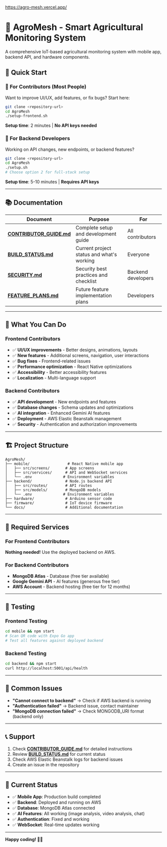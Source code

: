 
https://agro-mesh.vercel.app/

# 🌾 AgroMesh - Smart Agricultural Monitoring System

A comprehensive IoT-based agricultural monitoring system with mobile app, backend API, and hardware components.

## 🚀 Quick Start

### 👥 **For Contributors (Most People)**
Want to improve UI/UX, add features, or fix bugs? Start here:
```bash
git clone <repository-url>
cd AgroMesh
./setup-frontend.sh
```
**Setup time**: 2 minutes | **No API keys needed**

### 🔧 **For Backend Developers**
Working on API changes, new endpoints, or backend features?
```bash
git clone <repository-url>
cd AgroMesh
./setup.sh
# Choose option 2 for full-stack setup
```
**Setup time**: 5-10 minutes | **Requires API keys**

---

## 📚 Documentation

| Document | Purpose | For |
|----------|---------|-----|
| **[CONTRIBUTOR_GUIDE.md](CONTRIBUTOR_GUIDE.md)** | Complete setup and development guide | All contributors |
| **[BUILD_STATUS.md](BUILD_STATUS.md)** | Current project status and what's working | Everyone |
| **[SECURITY.md](SECURITY.md)** | Security best practices and checklist | Backend developers |
| **[FEATURE_PLANS.md](FEATURE_PLANS.md)** | Future feature implementation plans | Developers |

---

## 🎯 What You Can Do

### Frontend Contributors
- ✅ **UI/UX improvements** - Better designs, animations, layouts
- ✅ **New features** - Additional screens, navigation, user interactions
- ✅ **Bug fixes** - Frontend-related issues
- ✅ **Performance optimization** - React Native optimizations
- ✅ **Accessibility** - Better accessibility features
- ✅ **Localization** - Multi-language support

### Backend Contributors
- ✅ **API development** - New endpoints and features
- ✅ **Database changes** - Schema updates and optimizations
- ✅ **AI integration** - Enhanced Gemini AI features
- ✅ **Deployment** - AWS Elastic Beanstalk management
- ✅ **Security** - Authentication and authorization improvements

---

## 🏗️ Project Structure

```
AgroMesh/
├── mobile/                 # React Native mobile app
│   ├── src/screens/       # App screens
│   ├── src/services/      # API and WebSocket services
│   └── .env              # Environment variables
├── backend/               # Node.js backend API
│   ├── src/routes/        # API routes
│   ├── src/models/        # MongoDB models
│   └── .env              # Environment variables
├── hardware/              # Arduino sensor code
├── firmware/              # IoT device firmware
└── docs/                  # Additional documentation
```

---

## 🔑 Required Services

### For Frontend Contributors
**Nothing needed!** Use the deployed backend on AWS.

### For Backend Contributors
- **MongoDB Atlas** - Database (free tier available)
- **Google Gemini API** - AI features (generous free tier)
- **AWS Account** - Backend hosting (free tier for 12 months)

---

## 🧪 Testing

### Frontend Testing
```bash
cd mobile && npm start
# Scan QR code with Expo Go app
# Test all features against deployed backend
```

### Backend Testing
```bash
cd backend && npm start
curl http://localhost:5001/api/health
```

---

## 🚨 Common Issues

- **"Cannot connect to backend"** → Check if AWS backend is running
- **"Authentication failed"** → Backend issue, contact maintainer
- **"MongoDB connection failed"** → Check MONGODB_URI format (backend only)

---

## 📞 Support

1. Check **[CONTRIBUTOR_GUIDE.md](CONTRIBUTOR_GUIDE.md)** for detailed instructions
2. Review **[BUILD_STATUS.md](BUILD_STATUS.md)** for current status
3. Check AWS Elastic Beanstalk logs for backend issues
4. Create an issue in the repository

---

## 🎉 Current Status

- ✅ **Mobile App**: Production build completed
- ✅ **Backend**: Deployed and running on AWS
- ✅ **Database**: MongoDB Atlas connected
- ✅ **AI Features**: All working (image analysis, video analysis, chat)
- ✅ **Authentication**: Fixed and working
- ✅ **WebSocket**: Real-time updates working

---

**Happy coding! 🌾✨**

